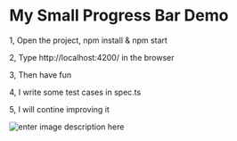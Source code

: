 # My Small Progress Bar Demo

1, Open the project, npm install & npm start

2, Type http://localhost:4200/ in the browser

3, Then have fun

4, I write some test cases in spec.ts

5, I will contine improving it



![enter image description here](https://github.com/VickyFengYu/angular-progress-bar/blob/master/progress_bar_demo.jpg?raw=true)	






